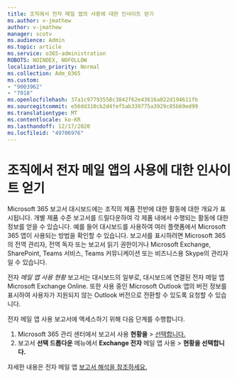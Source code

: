 ```yaml
---
title: 조직에서 전자 메일 앱의 사용에 대한 인사이트 얻기
ms.author: v-jmathew
author: v-jmathew
manager: scotv
ms.audience: Admin
ms.topic: article
ms.service: o365-administration
ROBOTS: NOINDEX, NOFOLLOW
localization_priority: Normal
ms.collection: Adm_O365
ms.custom:
- "9003962"
- "7018"
ms.openlocfilehash: 37a1c97793558c3842f62e43616a022d194611fb
ms.sourcegitcommit: e56dd310cb2d4fef5ab339775a3929c85b69ed99
ms.translationtype: MT
ms.contentlocale: ko-KR
ms.lasthandoff: 12/17/2020
ms.locfileid: "49706976"
---
```

# <a name="gain-insight-into-the-use-of-email-apps-in-your-organization"></a>조직에서 전자 메일 앱의 사용에 대한 인사이트 얻기

Microsoft 365 보고서 대시보드에는 조직의 제품 전반에 대한 활동에 대한 개요가 표시됩니다. 개별 제품 수준 보고서를 드릴다운하여 각 제품 내에서 수행되는 활동에 대한 정보를 얻을 수 있습니다. 예를 들어 대시보드를 사용하여 여러 플랫폼에서 Microsoft 365 앱이 사용되는 방법을 확인할 수 있습니다. 보고서를 표시하려면 Microsoft 365의 전역 관리자, 전역 독자 또는 보고서 읽기 권한이거나 Microsoft Exchange, SharePoint, Teams 서비스, Teams 커뮤니케이션 또는 비즈니스용 Skype의 관리자일 수 있습니다.

전자 *메일 앱 사용 현황* 보고서는 대시보드의 일부로, 대시보드에 연결된 전자 메일 앱 Microsoft Exchange Online. 또한 사용 중인 Microsoft Outlook 앱의 버전 정보를 표시하여 사용자가 지원되지 않는 Outlook 버전으로 전환할 수 있도록 요청할 수 있습니다.

전자 메일 앱 사용 보고서에 액세스하기 위해 다음 단계를 수행합니다.

1. Microsoft 365 관리 센터에서 보고서 사용 **현황을**  >  [선택합니다.](https://go.microsoft.com/fwlink/?linkid=2140342)
2. 보고서 **선택 드롭다운** 메뉴에서 **Exchange 전자** 메일 앱 사용  >  **현황을 선택합니다.**

자세한 내용은 전자 메일 앱 [보고서 해석을 참조하세요.](https://go.microsoft.com/fwlink/?linkid=2140508)
